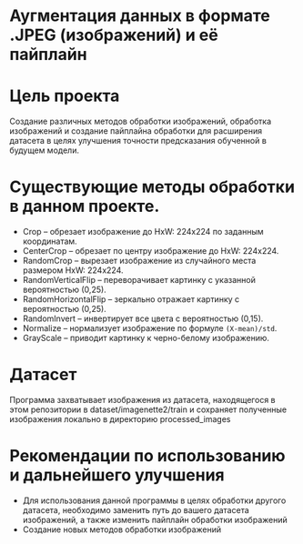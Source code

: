 # Аугментация данных в формате .JPEG (изображений) и её пайплайн

# Цель проекта
Создание различных методов обработки изображений, обработка изображений и создание пайплайна обработки для расширения датасета в целях улучшения точности предсказания обученной в будущем модели.

# Существующие методы обработки в данном проекте.
- Crop – обрезает изображение до HxW: 224x224 по заданным координатам.
- CenterCrop – обрезает по центру изображение до HxW: 224x224.
- RandomCrop – вырезает изображение из случайного места размером HxW: 224x224.
- RandomVerticalFlip – переворачивает картинку с указанной вероятностью (0,25).
- RandomHorizontalFlip – зеркально отражает картинку с вероятностью (0,25).
- RandomInvert – инвертирует все цвета с вероятностью (0,15).
- Normalize – нормализует изображение по формуле `(Х-mean)/std`.
- GrayScale – приводит картинку к черно-белому изображению.

# Датасет
Программа захватывает изображения из датасета, находящегося в этом репозитории в dataset/imagenette2/train и сохраняет полученные изображения локально в директорию processed_images

# Рекомендации по использованию и дальнейшего улучшения
- Для использования данной программы в целях обработки другого датасета, необходимо заменить путь до вашего датасета изображений, а также изменить пайплайн обработки изображений
- Создание новых методов обработки изображений
